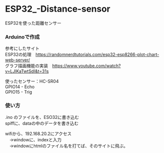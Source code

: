 # ESP32_-Distance-sensor
ESP32を使った距離センサー

### Arduinoで作成
参考にしたサイト  
ESP32の処理　https://randomnerdtutorials.com/esp32-esp8266-plot-chart-web-server/  
グラフ描画機能の実装　https://www.youtube.com/watch?v=LJlKaTwtSdI&t=31s  
  
  使ったセンサー：HC-SR04  
  GPIO14 - Echo  
  GPIO15 - Trig  

### 使い方
.ino のファイルを、ESO32に書き込む  
spiffに、dataの中のデータを書き込む


wifiから、192.168.20.2にアクセス  
　→windowに、indexと入力  
　→windowにhtmlのファイル名を打てば、そのサイトに飛ぶ。  